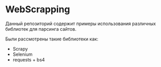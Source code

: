 # WebScrapping
Данный репозиторий содержит примеры использования различных библиотек для парсинга сайтов.

Были рассмотрены такие библиотеки как:
* Scrapy
* Selenium
* requests + bs4
